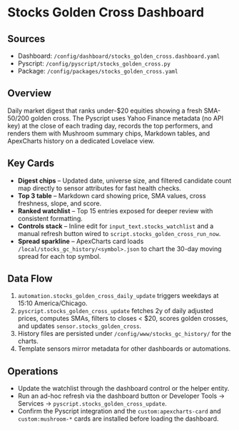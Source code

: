 # Stocks Golden Cross Dashboard

## Sources
- Dashboard: `/config/dashboard/stocks_golden_cross.dashboard.yaml`
- Pyscript: `/config/pyscript/stocks_golden_cross.py`
- Package: `/config/packages/stocks_golden_cross.yaml`

## Overview
Daily market digest that ranks under-$20 equities showing a fresh SMA-50/200 golden cross.
The Pyscript uses Yahoo Finance metadata (no API key) at the close of each trading day,
records the top performers, and renders them with Mushroom summary chips, Markdown
tables, and ApexCharts history on a dedicated Lovelace view.

## Key Cards
- **Digest chips** – Updated date, universe size, and filtered candidate count map directly to
  sensor attributes for fast health checks.
- **Top 3 table** – Markdown card showing price, SMA values, cross freshness, slope, and score.
- **Ranked watchlist** – Top 15 entries exposed for deeper review with consistent formatting.
- **Controls stack** – Inline edit for `input_text.stocks_watchlist` and a manual refresh button
  wired to `script.stocks_golden_cross_run_now`.
- **Spread sparkline** – ApexCharts card loads `/local/stocks_gc_history/<symbol>.json` to chart
  the 30-day moving spread for each top symbol.

## Data Flow
1. `automation.stocks_golden_cross_daily_update` triggers weekdays at 15:10 America/Chicago.
2. `pyscript.stocks_golden_cross_update` fetches 2y of daily adjusted prices, computes SMAs,
   filters to closes < $20, scores golden crosses, and updates `sensor.stocks_golden_cross`.
3. History files are persisted under `/config/www/stocks_gc_history/` for the charts.
4. Template sensors mirror metadata for other dashboards or automations.

## Operations
- Update the watchlist through the dashboard control or the helper entity.
- Run an ad-hoc refresh via the dashboard button or Developer Tools → Services →
  `pyscript.stocks_golden_cross_update`.
- Confirm the Pyscript integration and the `custom:apexcharts-card` and `custom:mushroom-*`
  cards are installed before loading the dashboard.
